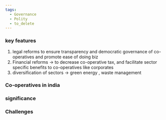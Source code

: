 ```yaml
---
tags:
  - Governance
  - Polity
  - to_delete
---
```

### key features 
1. legal reforms to ensure transparency and democratic governance of co-operatives and promote ease of doing biz
2. Financial reforms -> to decrease co-operative tax, and facilitate sector specific benefits to co-operatives like corporates
3. diversification of sectors -> green energy , waste management
### Co-operatives in india 
### significance 
### Challenges 